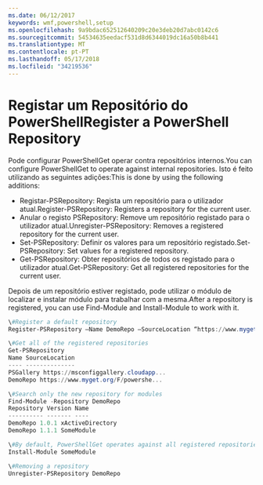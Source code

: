 ```yaml
---
ms.date: 06/12/2017
keywords: wmf,powershell,setup
ms.openlocfilehash: 9a9bdac652512640209c20e3deb20d7abc0142c6
ms.sourcegitcommit: 54534635eedacf531d8d6344019dc16a50b8b441
ms.translationtype: MT
ms.contentlocale: pt-PT
ms.lasthandoff: 05/17/2018
ms.locfileid: "34219536"
---
```

# <a name="register-a-powershell-repository"></a><span data-ttu-id="8d6ce-102">Registar um Repositório do PowerShell</span><span class="sxs-lookup"><span data-stu-id="8d6ce-102">Register a PowerShell Repository</span></span>
<span data-ttu-id="8d6ce-103">Pode configurar PowerShellGet operar contra repositórios internos.</span><span class="sxs-lookup"><span data-stu-id="8d6ce-103">You can configure PowerShellGet to operate against internal repositories.</span></span> <span data-ttu-id="8d6ce-104">Isto é feito utilizando as seguintes adições:</span><span class="sxs-lookup"><span data-stu-id="8d6ce-104">This is done by using the following additions:</span></span>
- <span data-ttu-id="8d6ce-105">Registar-PSRepository: Regista um repositório para o utilizador atual.</span><span class="sxs-lookup"><span data-stu-id="8d6ce-105">Register-PSRepository: Registers a repository for the current user.</span></span>
- <span data-ttu-id="8d6ce-106">Anular o registo PSRepository: Remove um repositório registado para o utilizador atual.</span><span class="sxs-lookup"><span data-stu-id="8d6ce-106">Unregister-PSRepository: Removes a registered repository for the current user.</span></span>
- <span data-ttu-id="8d6ce-107">Set-PSRepository: Definir os valores para um repositório registado.</span><span class="sxs-lookup"><span data-stu-id="8d6ce-107">Set-PSRepository: Set values for a registered repository.</span></span>
- <span data-ttu-id="8d6ce-108">Get-PSRepository: Obter repositórios de todos os registado para o utilizador atual.</span><span class="sxs-lookup"><span data-stu-id="8d6ce-108">Get-PSRepository: Get all registered repositories for the current user.</span></span>

<span data-ttu-id="8d6ce-109">Depois de um repositório estiver registado, pode utilizar o módulo de localizar e instalar módulo para trabalhar com a mesma.</span><span class="sxs-lookup"><span data-stu-id="8d6ce-109">After a repository is registered, you can use Find-Module and Install-Module to work with it.</span></span>

```powershell
\#Register a default repository
Register-PSRepository –Name DemoRepo –SourceLocation “https://www.myget.org/F/powershellgetdemo/api/v2” –PublishLocation “<https://www.myget.org/F/powershellgetdemo/api/v2>/package” –InstallationPolicy –Trusted

\#Get all of the registered repositories
Get-PSRepository
Name SourceLocation
---- --------------
PSGallery https://msconfiggallery.cloudapp...
DemoRepo https://www.myget.org/F/powershe...

\#Search only the new repository for modules
Find-Module -Repository DemoRepo
Repository Version Name
---------- ------- ----
DemoRepo 1.0.1 xActiveDirectory
DemoRepo 1.1.1 SomeModule

\#By default, PowerShellGet operates against all registered repositories when none is specified. In this example, the “SomeModule” module is installed from the DemoRepo.
Install-Module SomeModule

\#Removing a repository
Unregister-PSRepository DemoRepo
```
